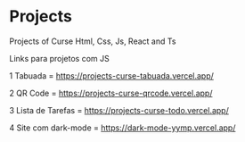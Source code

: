 # Projects
Projects of Curse Html, Css, Js, React and Ts

Links para projetos com JS

1 Tabuada = https://projects-curse-tabuada.vercel.app/

2 QR Code = https://projects-curse-qrcode.vercel.app/

3 Lista de Tarefas = https://projects-curse-todo.vercel.app/

4 Site com dark-mode = https://dark-mode-yymp.vercel.app/
